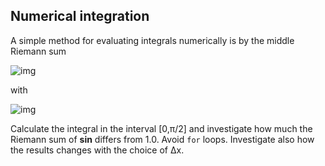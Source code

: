 ## Numerical integration

A simple method for evaluating integrals numerically is by the middle Riemann
sum

<!--- Equation
S = \sum_{i=1}^n f(x'_i) \Delta x
--->

![img](https://quicklatex.com/cache3/e2/ql_30419670e67bc2b3d039e8a9d8653de2_l3.png)

with

<!--- Equation
x'_i = (x_i + x_{i-1}) / 2
--->

![img](https://quicklatex.com/cache3/09/ql_f124fd5c831e873c6abd41160fae2d09_l3.png)

Calculate the integral in the interval [0,π/2] and investigate how much the
Riemann sum of **sin** differs from 1.0. Avoid `for` loops. Investigate also
how the results changes with the choice of Δx.
